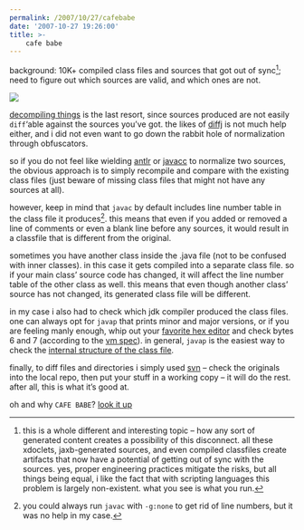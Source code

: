 ```yaml
---
permalink: /2007/10/27/cafebabe
date: '2007-10-27 19:26:00'
title: >-
    cafe babe
---
```


background: 10K+ compiled class files and sources that got out of
sync[^1]; need to figure out which sources are valid,
and which ones are not.

<img src="/assets/2007/10/27/man_with_gears.jpg" data-align="right" data-hspace="10" />

[decompiling things](http://www.kpdus.com/jad.html) is the last resort,
since sources produced are not easily `diff`‘able against the sources
you’ve got. the likes of
[diffj](http://www.incava.org/projects/java/diffj/) is not much help
either, and i did not even want to go down the rabbit hole of
normalization through obfuscators.

so if you do not feel like wielding [antlr](http://www.antlr.org/) or
[javacc](https://javacc.dev.java.net/) to normalize two sources, the
obvious approach is to simply recompile and compare with the existing
class files (just beware of missing class files that might not have any
sources at all).

however, keep in mind that `javac` by default includes line number table
in the class file it produces[^2]. this means that even
if you added or removed a line of comments or even a blank line before
any sources, it would result in a classfile that is different from the
original.

sometimes you have another class inside the .java file (not to be
confused with inner classes). in this case it gets compiled into a
separate class file. so if your main class’ source code has changed, it
will affect the line number table of the other class as well. this means
that even though another class’ source has not changed, its generated
class file will be different.

in my case i also had to check which jdk compiler produced the class
files. one can always opt for `javap` that prints minor and major
versions, or if you are feeling manly enough, whip out your [favorite
hex editor](http://www.x-ways.net/winhex/) and check bytes 6 and 7
(according to the [vm
spec](http://java.sun.com/docs/books/jvms/second_edition/html/ClassFile.doc.html)).
in general, `javap` is the easiest way to check the [internal structure
of the class
file](http://en.wikipedia.org/wiki/Class_%28file_format%29).

finally, to diff files and directories i simply used
[svn](http://subversion.tigris.org/) – check the originals into the
local repo, then put your stuff in a working copy – it will do the rest.
after all, this is what it’s good at.

oh and why `CAFE BABE`? [look it up](http://tinyurl.com/2vm4pl)

[^1]: this is a whole different and interesting topic – how any
    sort of generated content creates a possibility of this disconnect. all
    these xdoclets, jaxb-generated sources, and even compiled classfiles
    create artifacts that now have a potential of getting out of sync with
    the sources. yes, proper engineering practices mitigate the risks, but
    all things being equal, i like the fact that with scripting languages
    this problem is largely non-existent. what you see is what you run.

[^2]: you could always run `javac` with `-g:none` to get rid of
    line numbers, but it was no help in my case.
